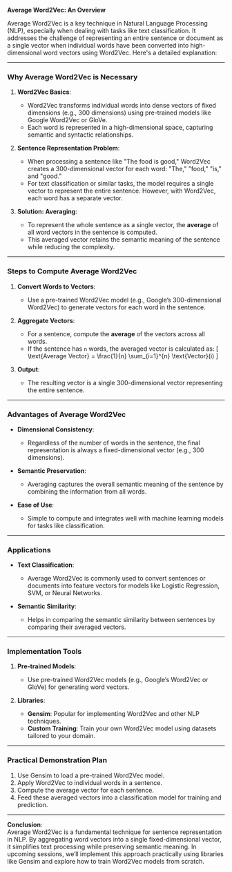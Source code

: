 **Average Word2Vec: An Overview**

Average Word2Vec is a key technique in Natural Language Processing (NLP), especially when dealing with tasks like text classification. It addresses the challenge of representing an entire sentence or document as a single vector when individual words have been converted into high-dimensional word vectors using Word2Vec. Here's a detailed explanation:

---

### **Why Average Word2Vec is Necessary**

1. **Word2Vec Basics**:
   - Word2Vec transforms individual words into dense vectors of fixed dimensions (e.g., 300 dimensions) using pre-trained models like Google Word2Vec or GloVe.
   - Each word is represented in a high-dimensional space, capturing semantic and syntactic relationships.

2. **Sentence Representation Problem**:
   - When processing a sentence like "The food is good," Word2Vec creates a 300-dimensional vector for each word: "The," "food," "is," and "good."
   - For text classification or similar tasks, the model requires a single vector to represent the entire sentence. However, with Word2Vec, each word has a separate vector.

3. **Solution: Averaging**:
   - To represent the whole sentence as a single vector, the **average** of all word vectors in the sentence is computed.
   - This averaged vector retains the semantic meaning of the sentence while reducing the complexity.

---

### **Steps to Compute Average Word2Vec**

1. **Convert Words to Vectors**:
   - Use a pre-trained Word2Vec model (e.g., Google’s 300-dimensional Word2Vec) to generate vectors for each word in the sentence.

2. **Aggregate Vectors**:
   - For a sentence, compute the **average** of the vectors across all words.
   - If the sentence has `n` words, the averaged vector is calculated as:
     \[
     \text{Average Vector} = \frac{1}{n} \sum_{i=1}^{n} \text{Vector}(i)
     \]

3. **Output**:
   - The resulting vector is a single 300-dimensional vector representing the entire sentence.

---

### **Advantages of Average Word2Vec**

- **Dimensional Consistency**:
  - Regardless of the number of words in the sentence, the final representation is always a fixed-dimensional vector (e.g., 300 dimensions).

- **Semantic Preservation**:
  - Averaging captures the overall semantic meaning of the sentence by combining the information from all words.

- **Ease of Use**:
  - Simple to compute and integrates well with machine learning models for tasks like classification.

---

### **Applications**

- **Text Classification**:
  - Average Word2Vec is commonly used to convert sentences or documents into feature vectors for models like Logistic Regression, SVM, or Neural Networks.

- **Semantic Similarity**:
  - Helps in comparing the semantic similarity between sentences by comparing their averaged vectors.

---

### **Implementation Tools**

1. **Pre-trained Models**:
   - Use pre-trained Word2Vec models (e.g., Google’s Word2Vec or GloVe) for generating word vectors.

2. **Libraries**:
   - **Gensim**: Popular for implementing Word2Vec and other NLP techniques.
   - **Custom Training**: Train your own Word2Vec model using datasets tailored to your domain.

---

### **Practical Demonstration Plan**

1. Use Gensim to load a pre-trained Word2Vec model.
2. Apply Word2Vec to individual words in a sentence.
3. Compute the average vector for each sentence.
4. Feed these averaged vectors into a classification model for training and prediction.

---

**Conclusion**:  
Average Word2Vec is a fundamental technique for sentence representation in NLP. By aggregating word vectors into a single fixed-dimensional vector, it simplifies text processing while preserving semantic meaning. In upcoming sessions, we’ll implement this approach practically using libraries like Gensim and explore how to train Word2Vec models from scratch.

